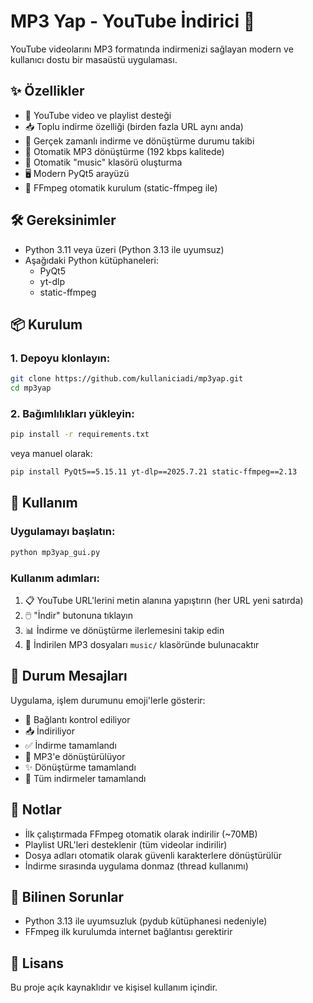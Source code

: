 # MP3 Yap - YouTube İndirici 🎵

YouTube videolarını MP3 formatında indirmenizi sağlayan modern ve kullanıcı dostu bir masaüstü uygulaması.

## ✨ Özellikler

- 🎥 YouTube video ve playlist desteği
- 📥 Toplu indirme özelliği (birden fazla URL aynı anda)
- 🔄 Gerçek zamanlı indirme ve dönüştürme durumu takibi
- 🎵 Otomatik MP3 dönüştürme (192 kbps kalitede)
- 📁 Otomatik "music" klasörü oluşturma
- 🖥️ Modern PyQt5 arayüzü
- 🚀 FFmpeg otomatik kurulum (static-ffmpeg ile)

## 🛠️ Gereksinimler

- Python 3.11 veya üzeri (Python 3.13 ile uyumsuz)
- Aşağıdaki Python kütüphaneleri:
  - PyQt5
  - yt-dlp
  - static-ffmpeg

## 📦 Kurulum

### 1. Depoyu klonlayın:
```bash
git clone https://github.com/kullaniciadi/mp3yap.git
cd mp3yap
```

### 2. Bağımlılıkları yükleyin:
```bash
pip install -r requirements.txt
```

veya manuel olarak:
```bash
pip install PyQt5==5.15.11 yt-dlp==2025.7.21 static-ffmpeg==2.13
```

## 🚀 Kullanım

### Uygulamayı başlatın:
```bash
python mp3yap_gui.py
```

### Kullanım adımları:
1. 📋 YouTube URL'lerini metin alanına yapıştırın (her URL yeni satırda)
2. 🖱️ "İndir" butonuna tıklayın
3. 📊 İndirme ve dönüştürme ilerlemesini takip edin
4. 📁 İndirilen MP3 dosyaları `music/` klasöründe bulunacaktır

## 🔔 Durum Mesajları

Uygulama, işlem durumunu emoji'lerle gösterir:
- 🔗 Bağlantı kontrol ediliyor
- 📥 İndiriliyor
- ✅ İndirme tamamlandı
- 🔄 MP3'e dönüştürülüyor
- ✨ Dönüştürme tamamlandı
- 🎉 Tüm indirmeler tamamlandı

## 📝 Notlar

- İlk çalıştırmada FFmpeg otomatik olarak indirilir (~70MB)
- Playlist URL'leri desteklenir (tüm videolar indirilir)
- Dosya adları otomatik olarak güvenli karakterlere dönüştürülür
- İndirme sırasında uygulama donmaz (thread kullanımı)

## 🐛 Bilinen Sorunlar

- Python 3.13 ile uyumsuzluk (pydub kütüphanesi nedeniyle)
- FFmpeg ilk kurulumda internet bağlantısı gerektirir

## 📄 Lisans

Bu proje açık kaynaklıdır ve kişisel kullanım içindir.
